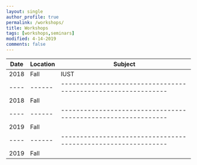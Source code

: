```yaml
---
layout: single
author_profile: true
permalink: /workshops/
title: Workshops
tags: [workshops,seminars]
modified: 4-14-2019
comments: false
---
```



| Date      |Location| **Subject**                    |
|----|------|-------------------------------------------------------------|
|2018|Fall  |IUST|    [**LEED V4 NEW Construction, Core & Shell, Schools**](/assets/workshops/LEED.pdf) |
|----|------|-------------------------------------------------------------|
|2018|Fall| |IUST|     [**Introduction to Green Building Assessment Systems**](/assets/workshops/GBAS.pdf) |
|----|------|-------------------------------------------------------------|
|2019|Fall| |KNTU|     [**Revit Tutorial 2**](/assets/workshops/Revit2.pdf)|
|----|------|-------------------------------------------------------------|
|2019|Fall| |KNTU|     [**Revit Tutorial 1**](/assets/workshops/Revit1.pdf)|

